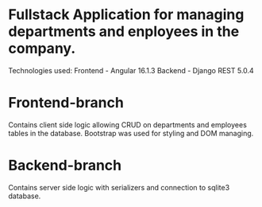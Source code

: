 # Fullstack Application for managing departments and enployees in the company.

Technologies used:
Frontend - Angular 16.1.3
Backend - Django REST 5.0.4

# Frontend-branch 
Contains client side logic allowing CRUD on departments and employees tables in the database. Bootstrap was used for styling and DOM managing.

# Backend-branch
Contains server side logic with serializers and connection to sqlite3 database.

